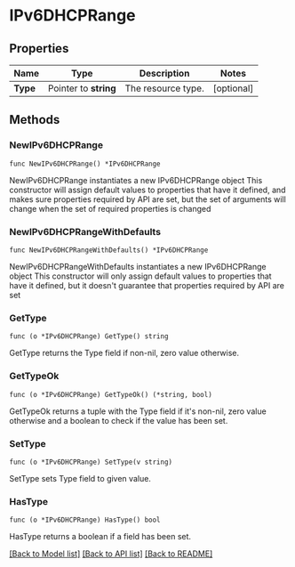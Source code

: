 # IPv6DHCPRange

## Properties

Name | Type | Description | Notes
------------ | ------------- | ------------- | -------------
**Type** | Pointer to **string** | The resource type. | [optional] 

## Methods

### NewIPv6DHCPRange

`func NewIPv6DHCPRange() *IPv6DHCPRange`

NewIPv6DHCPRange instantiates a new IPv6DHCPRange object
This constructor will assign default values to properties that have it defined,
and makes sure properties required by API are set, but the set of arguments
will change when the set of required properties is changed

### NewIPv6DHCPRangeWithDefaults

`func NewIPv6DHCPRangeWithDefaults() *IPv6DHCPRange`

NewIPv6DHCPRangeWithDefaults instantiates a new IPv6DHCPRange object
This constructor will only assign default values to properties that have it defined,
but it doesn't guarantee that properties required by API are set

### GetType

`func (o *IPv6DHCPRange) GetType() string`

GetType returns the Type field if non-nil, zero value otherwise.

### GetTypeOk

`func (o *IPv6DHCPRange) GetTypeOk() (*string, bool)`

GetTypeOk returns a tuple with the Type field if it's non-nil, zero value otherwise
and a boolean to check if the value has been set.

### SetType

`func (o *IPv6DHCPRange) SetType(v string)`

SetType sets Type field to given value.

### HasType

`func (o *IPv6DHCPRange) HasType() bool`

HasType returns a boolean if a field has been set.


[[Back to Model list]](../README.md#documentation-for-models) [[Back to API list]](../README.md#documentation-for-api-endpoints) [[Back to README]](../README.md)


